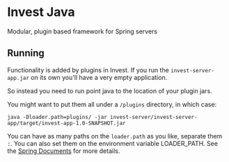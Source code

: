 # Invest Java

Modular, plugin based framework for Spring servers

## Running

Functionality is added by plugins in Invest. If you run the `invest-server-app.jar` on its own you'll have a very empty application.

So instead you need to run point java to the location of your plugin jars. 

You might want to put them all under a `/plugins` directory, in which case:

```
java -Dloader.path=plugins/ -jar invest-server/invest-server-app/target/invest-app-1.0-SNAPSHOT.jar
```

You can have as many paths on the `loader.path` as you like, separate them `:`.  You can also set them on the environment variable LOADER_PATH. See the [Spring Documents](https://docs.spring.io/spring-boot/docs/current/reference/html/executable-jar.html#executable-jar-property-launcher-features) for more details.


